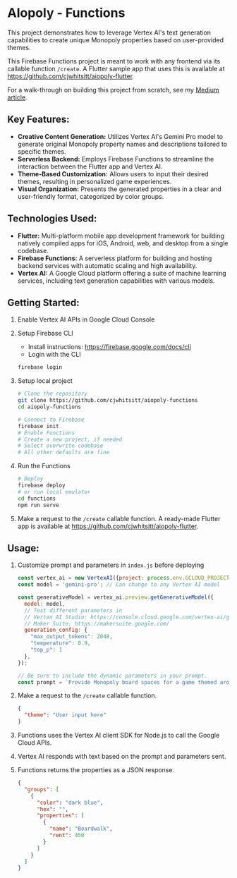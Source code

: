 # AIopoly - Functions

This project demonstrates how to leverage Vertex AI's text generation capabilities to create unique Monopoly properties based on user-provided themes. 

This Firebase Functions project is meant to work with any frontend via its callable function `/create`. A Flutter sample app that uses this is available at https://github.com/cjwhitsitt/aiopoly-flutter.

For a walk-through on building this project from scratch, see my [Medium article](https://medium.com/firebase-developers/unlock-the-power-of-generative-ai-in-your-applications-with-gemini-3117a64fbd5e).

## Key Features:

- **Creative Content Generation:** Utilizes Vertex AI's Gemini Pro model to generate original Monopoly property names and descriptions tailored to specific themes. 
- **Serverless Backend:** Employs Firebase Functions to streamline the interaction between the Flutter app and Vertex AI.
- **Theme-Based Customization:** Allows users to input their desired themes, resulting in personalized game experiences.
- **Visual Organization:** Presents the generated properties in a clear and user-friendly format, categorized by color groups.

## Technologies Used:

- **Flutter:** Multi-platform mobile app development framework for building natively compiled apps for iOS, Android, web, and desktop from a single codebase.
- **Firebase Functions:** A serverless platform for building and hosting backend services with automatic scaling and high availability.
- **Vertex AI:** A Google Cloud platform offering a suite of machine learning services, including text generation capabilities with various models.

## Getting Started:

1. Enable Vertex AI APIs in Google Cloud Console

2. Setup Firebase CLI
   * Install instructions: https://firebase.google.com/docs/cli
   * Login with the CLI
   ```bash
   firebase login
   ```

3. Setup local project
   ```bash
   # Clone the repository
   git clone https://github.com/cjwhitsitt/aiopoly-functions
   cd aiopoly-functions
   
   # Connect to Firebase
   firebase init
   # Enable Functions
   # Create a new project, if needed
   # Select overwrite codebase
   # All other defaults are fine
   ```

4. Run the Functions
   ```bash
   # Deploy
   firebase deploy
   # or run local emulator
   cd functions
   npm run serve
   ```

5. Make a request to the `/create` callable function. A ready-made Flutter app is available at https://github.com/cjwhitsitt/aiopoly-flutter.

## Usage:

1. Customize prompt and parameters in `index.js` before deploying
   ```js
   const vertex_ai = new VertexAI({project: process.env.GCLOUD_PROJECT, location: 'us-central1'});
   const model = 'gemini-pro'; // Can change to any Vertex AI model

   const generativeModel = vertex_ai.preview.getGenerativeModel({
     model: model,
     // Test different parameters in
     // Vertex AI Studio: https://console.cloud.google.com/vertex-ai/generative
     // Maker Suite: https://makersuite.google.com/
     generation_config: {
       "max_output_tokens": 2048,
       "temperature": 0.9,
       "top_p": 1
     },
   });

   // Be sure to include the dynamic parameters in your prompt.
   const prompt = `Provide Monopoly board spaces for a game themed around ${theme} in json ...`;
   ```

1. Make a request to the `/create` callable function.
   ```json
   {
     "theme": "User input here"
   }
   ```

2. Functions uses the Vertex AI client SDK for Node.js to call the Google Cloud APIs.
3. Vertex AI responds with text based on the prompt and parameters sent.
4. Functions returns the properties as a JSON response.
   ```json
   {
     "groups": [
       {
         "color": "dark blue",
         "hex": "",
         "properties": [
           {
             "name": "Boardwalk",
             "rent": 450
           }
         ]
       }
     ]
   }
   ```
